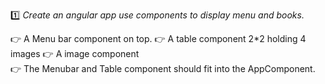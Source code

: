 :one: _Create an angular app use components to display menu and books._

:point_right: A Menu bar component on top.
:point_right: A table component 2*2 holding 4 images
:point_right: A image component  
:point_right: The Menubar and Table component should fit into the AppComponent.  



